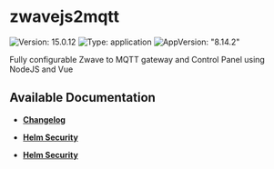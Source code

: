 # zwavejs2mqtt

![Version: 15.0.12](https://img.shields.io/badge/Version-15.0.12-informational?style=flat-square) ![Type: application](https://img.shields.io/badge/Type-application-informational?style=flat-square) ![AppVersion: "8.14.2"](https://img.shields.io/badge/AppVersion-"8.14.2"-informational?style=flat-square)

Fully configurable Zwave to MQTT gateway and Control Panel using NodeJS and Vue

## Available Documentation

- [**Changelog**](CHANGELOG)

- [**Helm Security**](container-security)

- [**Helm Security**](helm-security)

